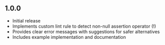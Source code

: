 ## 1.0.0

- Initial release
- Implements custom lint rule to detect non-null assertion operator (!)
- Provides clear error messages with suggestions for safer alternatives
- Includes example implementation and documentation
